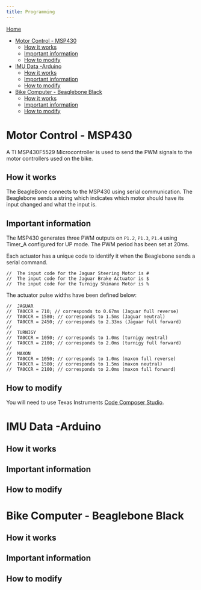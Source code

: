 ```yaml
---
title: Programming
---
```

[Home](http://chalmersbike.github.io)

<!--ts-->
   * [Motor Control - MSP430](#motor-control---msp430)
      * [How it works](#how-it-works)
      * [Important information](#important-information)
      * [How to modify](#how-to-modify)
   * [IMU Data -Arduino](#imu-data--arduino)
      * [How it works](#how-it-works-1)
      * [Important information](#important-information-1)
      * [How to modify](#how-to-modify-1)
   * [Bike Computer - Beaglebone Black](#bike-computer---beaglebone-black)
      * [How it works](#how-it-works-2)
      * [Important information](#important-information-2)
      * [How to modify](#how-to-modify-2)

<!-- Added by: Boaz Ash, at: 2018-08-10T16:47+02:00 -->

<!--te-->

# Motor Control - MSP430

A TI MSP430F5529 Microcontroller is used to send the PWM signals to the motor controllers used on the bike.

## How it works

The BeagleBone connects to the MSP430 using serial communication. The Beaglebone sends a string which indicates which motor should have its input changed and what the input is.

## Important information

The MSP430 generates three PWM outputs on `P1.2`, `P1.3`, `P1.4` using Timer_A configured for UP mode.
The PWM period has been set at 20ms.


Each actuator has a unique code to identify it when the Beaglebone sends a serial command.

```
//  The input code for the Jaguar Steering Motor is #
//  The input code for the Jaguar Brake Actuator is $
//  The input code for the Turnigy Shimano Motor is %
```


The actuator pulse widths have been defined below:

```
//  JAGUAR
//  TA0CCR = 710; // corresponds to 0.67ms (Jaguar full reverse)
//  TA0CCR = 1580; // corresponds to 1.5ms (Jaguar neutral)
//  TA0CCR = 2450; // corresponds to 2.33ms (Jaguar full forward)
//
//  TURNIGY
//  TA0CCR = 1050; // corresponds to 1.0ms (turnigy neutral)
//  TA0CCR = 2100; // corresponds to 2.0ms (turnigy full forward)
//
//  MAXON
//  TA0CCR = 1050; // corresponds to 1.0ms (maxon full reverse)
//  TA0CCR = 1580; // corresponds to 1.5ms (maxon neutral)
//  TA0CCR = 2100; // corresponds to 2.0ms (maxon full forward)
```

## How to modify

You will need to use Texas Instruments [Code Composer Studio](http://www.ti.com/tool/CCSTUDIO). 



# IMU Data -Arduino

## How it works

## Important information

## How to modify

# Bike Computer - Beaglebone Black

## How it works

## Important information

## How to modify
